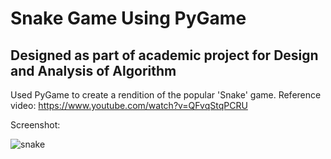 # Snake Game Using PyGame

## Designed as part of academic project for Design and Analysis of Algorithm
Used PyGame to create a rendition of the popular 'Snake' game.
Reference video: https://www.youtube.com/watch?v=QFvqStqPCRU

Screenshot:

![snake](https://github.com/CoderMan45/Snake-Game/assets/96254097/940d6fe2-2f27-47d8-b757-87a6b8424b66)
